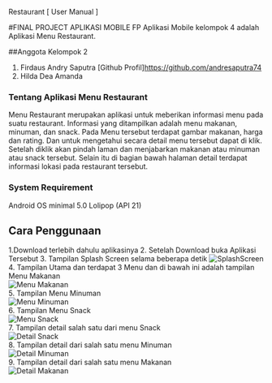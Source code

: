 Restaurant [ User Manual ]

#FINAL PROJECT APLIKASI MOBILE
FP Aplikasi Mobile kelompok 4 adalah Aplikasi Menu Restaurant.

##Anggota Kelompok 2
1. Firdaus Andry Saputra [Github Profil]https://github.com/andresaputra74
2. Hilda Dea Amanda

### Tentang Aplikasi Menu Restaurant
Menu Restaurant merupakan aplikasi untuk meberikan informasi menu pada suatu restaurant. Informasi yang ditampilkan adalah menu makanan, minuman, dan snack. Pada Menu tersebut terdapat gambar makanan, harga dan rating. Dan untuk mengetahui secara detail menu tersebut dapat di klik. Setelah diklik akan pindah laman dan menjabarkan makanan atau minuman atau snack tersebut. Selain itu di bagian bawah halaman detail terdapat informasi lokasi pada restaurant tersebut. 

### System Requirement
Android OS minimal 5.0 Lolipop (API 21)

## Cara Penggunaan
1.Download terlebih dahulu aplikasinya
2. Setelah Download buka Aplikasi Tersebut
3. Tampilan Splash Screen selama beberapa detik
![SplashScreen](https://user-images.githubusercontent.com/43087587/71016325-95ddbe80-2127-11ea-96d1-8d9ac6d01180.jpg)<br>
4. Tampilan Utama dan terdapat 3 Menu dan di bawah ini adalah tampilan Menu Makanan<br>
![Menu Makanan](https://user-images.githubusercontent.com/43087587/71016320-95452800-2127-11ea-8a93-aaa4b650c84b.jpg)<br>
5. Tampilan Menu Minuman<br>
![Menu Minuman](https://user-images.githubusercontent.com/43087587/71016322-95452800-2127-11ea-89a4-23787e3d1e04.jpg)<br>
6. Tampilan Menu Snack<br>
![Menu Snack](https://user-images.githubusercontent.com/43087587/71016323-95ddbe80-2127-11ea-854c-19730a54e22e.jpg)<br>
7. Tampilan detail salah satu dari menu Snack<br>
![Detail Snack](https://user-images.githubusercontent.com/43087587/71016319-95452800-2127-11ea-85be-120b9ac84f62.jpg)<br>
8.  Tampilan detail dari salah satu menu Minuman<br>
![Detail Minuman](https://user-images.githubusercontent.com/43087587/71016318-94ac9180-2127-11ea-9ba9-8716ece239ca.jpg)<br>
9. Tampilan detail dari salah satu menu Makanan<br>
![Detail Makanan](https://user-images.githubusercontent.com/43087587/71016317-94ac9180-2127-11ea-961c-f2e77863c652.jpg)<br>
